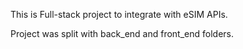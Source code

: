 This is Full-stack project to integrate with eSIM APIs.

Project was split with back_end and front_end folders.